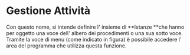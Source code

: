 # Gestione Attività

Con questo nome, si intende definire l' insieme di **Istanze **che hanno per oggetto una voce dell' albero dei procedimenti o una sua sotto voce. Tramite la voce di menu \(come indicato in figura\) è possibile accedere l' area del programma che utilizza questa funzione.



